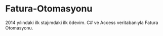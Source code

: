 # Fatura-Otomasyonu
 2014 yılındaki ilk stajımdaki ilk ödevim. C# ve Access veritabanıyla Fatura Otomasyonu.

